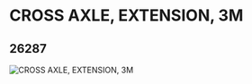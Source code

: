 # CROSS AXLE, EXTENSION, 3M
## 26287
![CROSS AXLE, EXTENSION, 3M](https://lc-www-live-s.legocdn.com/media/bricks/5/2/6153686.jpg)